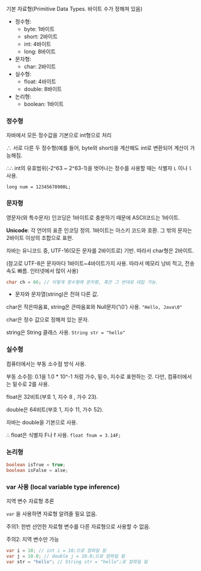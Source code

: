 기본 자료형(Primitive Data Types. 바이트 수가 정해져 있음)

- 정수형:
    - byte: 1바이트
    - short: 2바이트
    - int: 4바이트
    - long: 8바이트
- 문자형:
    - char: 2바이트
- 실수형:
    - float: 4바이트
    - double: 8바이트
- 논리형:
    - boolean: 1바이트
    

### 정수형

자바에서 모든 정수값을 기본으로 int형으로 처리

∴ 서로 다른 두 정수형(예를 들어, byte와 short)을 계산해도 int로 변환되어 계산이 가능해짐.

∴∴ int의 유효범위(-2^63 ~ 2^63-1)을 벗어나는 정수를 사용할 때는 식별자 `L` 이나 `l` 사용. 

`long num = 12345678900L;`

### 문자형

영문자(와 특수문자) 인코딩은 1바이트로 충분하기 때문에 ASCII코드는 1바이트.

**Unicode**: 각 언어의 표준 인코딩 정의. 1바이트는 아스키 코드와 호환. 그 밖의 문자는 2바이트 이상의 조합으로 표현.

자바는 유니코드 중, UTF-16(모든 문자를 2바이트로) 기반. 따라서 char형은 2바이트.

(참고로 UTF-8은 문자마다 1바이트~4바이트가지 사용. 따라서 메모리 낭비 적고, 전송 속도 빠름. 인터넷에서 많이 사용)

```java
char ch = 66; // 이렇게 정수형에 문자형, 혹은 그 반대로 대입 가능.
```

* 문자와 문자열(string)은 전혀 다른 값.

char은 작은따옴표, string은 큰따옴표와 Null문자(’\0’) 사용. `"Hello, Java\0"`

char은 정수 값으로 정해져 있는 문자.

string은 String 클래스 사용. `String str = "hello"`

### 실수형

컴퓨터에서는 부동 소수점 방식 사용.

부동 소수점: 0.1을 1.0 * 10^-1 처럼 가수, 밑수, 지수로 표현하는 것. 다만, 컴퓨터에서는 밑수로 2를 사용.

float은 32비트(부호 1, 지수 8 , 가수 23).

double은 64비트(부호 1, 지수 11, 가수 52).

자바는 double을 기본으로 사용.

∴ float은 식별자 F나 f 사용. `float fnum = 3.14F;`

### 논리형

```java
boolean isTrue = true;
boolean isFalse = alse;
```

### var 사용 (local variable type inference)

지역 변수 자료형 추론

`var` 을 사용하면 자료형 알려줄 필요 없음.

주의1: 한번 선언한 자료형 변수를 다른 자료형으로 사용할 수 없음.

주의2: 지역 변수만 가능

```java
var i = 10; // int i = 10;으로 컴파일 됨
var j = 10.0; // double j = 10.0;으로 컴파일 됨
var str = "hello"; // String str = "hello";로 컴파일 됨
```
